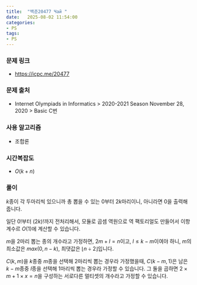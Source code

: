 ```yaml
---
title:  "백준20477 Чай "
date:   2025-08-02 11:54:00
categories:
- PS
tags:
- PS
---
```


### 문제 링크
* https://icpc.me/20477

### 문제 출처
* Internet Olympiads in Informatics > 2020-2021 Season November 28, 2020 > Basic C번

### 사용 알고리즘
* 조합론

### 시간복잡도
* $O(k + n)$

### 풀이

$k$종이 각 두마리씩 있으니까 총 뽑을 수 있는 0부터 $2k$마리이니, 아니라면 0을 출력해줍니다.

일단 $0!$부터 $(2k)!$까지 전처리해서, 모듈로 곱셈 역원으로 역 팩토리얼도 만들어서 이항계수르 $O(1)$에 계산할 수 있습니다.

$m$을 2마리 뽑는 종의 개수라고 가정하면, $2m + l = n$이고, $l \le k - m$이여야 하니, $m$의 최소값은 $max(0,n-k)$, 최댓값은 $⌊n \div 2⌋$입니다.

$C(k,m)$을 $k$종중 $m$종을 선택해 2마리씩 뽑는 경우라 가정했을때, $C(k-m,1)$은 남은 $k-m$종중 $l$종을 선택해 1마리씩 뽑는 경우라 가정할 수 있습니다. 그 둘을 곱하면 $2 \times m + 1 \times x = n$을 구성하는 서로다른 멀티셋의 개수라고 가정할 수 있습니다.

